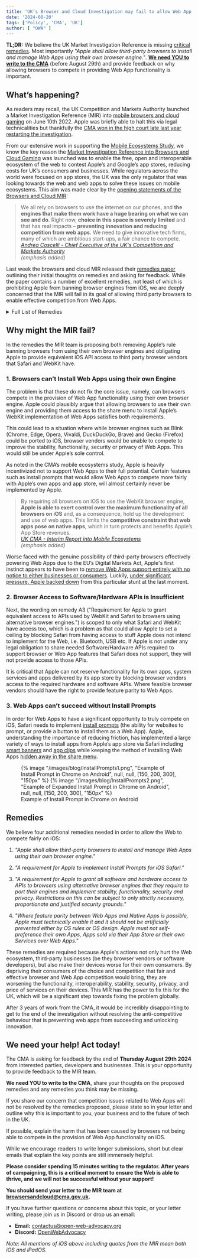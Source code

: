 ```yaml
---
title: 'UK’s Browser and Cloud Investigation may fail to allow Web App competition'
date: '2024-08-20'
tags: ['Policy', 'CMA', 'UK']
author: [ "OWA" ]
---
```


**TL;DR:** We believe the UK Market Investigation Reference is missing [critical remedies](/blog/uk-browser-and-cloud-investigation-may-fail-to-allow-web-app-competition/#remedies). Most importantly *"Apple shall allow third-party browsers to install and manage Web Apps using their own browser engine."*. [**We need YOU to write to the CMA**](/blog/uk-browser-and-cloud-investigation-may-fail-to-allow-web-app-competition/#we-need-your-help!-act-today!) (before August 29th) and provide feedback on why allowing browsers to compete in providing Web App functionality is important.

## What’s happening?

As readers may recall, the UK Competition and Markets Authority launched a Market Investigation Reference (MIR) into [mobile browsers and cloud gaming](https://www.gov.uk/cma-cases/mobile-browsers-and-cloud-gaming) on June 10th 2022. Apple was briefly able to halt this via legal technicalities but thankfully the [CMA won in the high court late last year restarting the investigation](https://open-web-advocacy.org/blog/cma-reopens-investigation-into-apple/).  

From our extensive work in supporting the [Mobile Ecosystems Study](https://www.gov.uk/cma-cases/mobile-ecosystems-market-study), we know the key reason the [Market Investigation Reference into Browsers and Cloud Gaming](https://www.gov.uk/cma-cases/mobile-browsers-and-cloud-gaming) was launched was to enable the free, open and interoperable ecosystem of the web to contest Apple’s and Google’s app stores, reducing costs for UK’s consumers and businesses. While regulators across the world were focused on app stores, the UK was the only regulator that was looking towards the web and web apps to solve these issues on mobile ecosystems. This aim was made clear by the [opening statements of the Browsers and Cloud MIR](https://www.gov.uk/government/news/cma-plans-market-investigation-into-mobile-browsers-and-cloud-gaming):


> We all rely on browsers to use the internet on our phones, and **the engines that make them work have a huge bearing on what we can see and do**. Right now, **choice in this space is severely limited** and that has real impacts – **preventing innovation and reducing competition from web apps**. We need to give innovative tech firms, many of which are ambitious start-ups, a fair chance to compete.
> </br><cite>[Andrea Coscelli - Chief Executive of the UK's Competition and Markets Authority](https://www.gov.uk/government/news/cma-plans-market-investigation-into-mobile-browsers-and-cloud-gaming)</br>(emphasis added)
</cite>

Last week the browsers and cloud MIR released their [remedies paper](https://assets.publishing.service.gov.uk/media/66b484020808eaf43b50dea8/Working_paper_7_Potential_Remedies_8.8.24.pdf) outlining their initial thoughts on remedies and asking for feedback. While the paper contains a number of excellent remedies, not least of which is prohibiting Apple from banning browser engines from iOS, we are deeply concerned that the MIR will fail in its goal of allowing third party browsers to enable effective competition from Web Apps.

<details>
<summary>Full List of Remedies</summary>
<br></br>

This list is on page 21 of the [Browsers and Cloud Remedies Paper](https://assets.publishing.service.gov.uk/media/66b484020808eaf43b50dea8/Working_paper_7_Potential_Remedies_8.8.24.pdf).
<br></br>
**Issue 1 – Apple’s WebKit restriction**

* A1 - Requirement for Apple to grant access to alternative browser engines to iOS.

* A2 - Requirement for Apple to grant equivalent access to iOS to browsers using alternative browser engines. 

* A3 - Requirement for Apple to grant equivalent access to APIs used by WebKit and Safari to browsers using alternative browser engines.

**Issue 2 – Apple’s and Google’s control over supply of browser engines to restrict access to functionalities**

* A4 - Requirement for Google to grant equivalent access to APIs used by Chrome.

**Issue 3 – Apple preventing all rival browser vendors from offering remote tab IABs on iOS**

* B1 - A requirement for Apple to enable remote tab IABs for WebKit-based browsers.

* B2 - A requirement for Apple to enable remote tab IABs for browsers wishing to use alternative browser engines.

**Issue 4 – Apple preventing rival browser engines from offering nonWebKit based webview IABs, including bundled engine IABs to app developers on iOS**

* B3 - A requirement for Apple to allow alternative webviews to Apple’s iOS WKWebView.

**Issue 5 – on Android, default settings and preinstallation of Android WebView make it difficult for app developers to use IABs based on alternative webviews**

* No remedies proposed.

**Issue 6 – Apple’s and Google’s IAB policies offer users limited choice and control in relation to which browser is used for IAB implementation in native apps**

* B4 - A requirement for Apple and Google to implement remote tab IABs using the default browser.

* B5 - A requirement for Apple and Google to make users aware of being in an IAB by implementing changes to the interface or implement disclosures.

* B6 - A requirement for Apple and Google to implement opt-out settings for in-app browsing.

**Issue 7 - Apple’s and Google’s control of choice architecture in factory settings**

* C1 - A requirement for Apple and Google to ensure that multiple browsers are pre-installed, using defined criteria.

* C2 - A requirement for Apple and Google to ensure the use of browser choice screens at device set-up.

* C3 - A requirement for Apple and Google to ensure the placement of a default browser selected by the user in the ‘dock’ / ‘hot seat’ or on the default home screen at device set-up.

* C4 - A requirement for Apple and Google to ensure that a user’s choice of default browser is always followed across all browser access points.

**Issue 8 - Apple’s and Google’s use of certain choice architecture practices after device set-up**

* C5 - A requirement for Apple and Google to ensure the use of browser choice screen(s) after device set-up.

* C6 - A requirement for Apple and Google to make adaptations to the user journey for changing their default browser.

* C7 - A requirement for Apple and Google to share user data on default browsers settings with browser vendors.

* C8 - A requirement for Apple and Google to ensure that the frequency of default browser prompts and notifications is limited.

* C9 - A requirement for Apple and Google to allow users to uninstall Safari browser app on iOS and Chrome on Android devices.

**Issue 9 – Apple’s App Store policies in relation to cloud gaming services**

* D1 - A requirement for Apple to review and amend its Guidelines to remove the specific restriction identified as restrictive and a prohibition on Apple introducing new restrictions with equivalent effect.

* D2 - A requirement for Apple to enable cloud gaming native apps to operate on a ‘read-only’ basis (i.e. with no ingame purchases or subscriptions) so that games do not need to be re-coded and no commission would therefore be payable to Apple).

**Issue 10 – app store rules in relation to in-app payment systems for in-game transactions**

* D3 - A requirement for Apple and Google to allow CGSPs to incorporate their own or third party in-app payment systems for in-game transactions.

</details>

## Why might the MIR fail?

In the remedies the MIR team is proposing both removing Apple’s rule banning browsers from using their own browser engines and obligating Apple to provide equivalent iOS API access to third party browser vendors that Safari and WebKit have.

### 1. Browsers can’t Install Web Apps using their own Engine

The problem is that these do not fix the core issue, namely, can browsers compete in the provision of Web App functionality using their own browser engine. Apple could plausibly argue that allowing browsers to use their own engine and providing them access to the share menu to install Apple’s WebKit implementation of Web Apps satisfies both requirements.

This could lead to a situation where while browser engines such as Blink (Chrome, Edge, Opera, Vivaldi, DuckDuckGo, Brave) and Gecko (Firefox) could be ported to iOS, browser vendors would be unable to compete to improve the stability, functionality, security or privacy of Web Apps. This would still be under Apple’s sole control.

As noted in the CMA’s mobile ecosystems study, Apple is heavily incentivized not to support Web Apps to their full potential. Certain features such as install prompts that would allow Web Apps to compete more fairly with Apple’s own apps and app store, will almost certainly never be implemented by Apple.

> By requiring all browsers on iOS to use the WebKit browser engine, **Apple is able to exert control over the maximum functionality of all browsers on iOS** and, as a consequence, hold up the development and use of web apps. This limits the **competitive constraint that web apps pose on native apps**, which in turn protects and benefits Apple’s App Store revenues.
> </br><cite>[UK CMA - Interim Report into Mobile Ecosystems](https://www.gov.uk/government/publications/mobile-ecosystems-market-study-interim-report)</br>(emphasis added)
</cite>

Worse faced with the genuine possibility of third-party browsers effectively powering Web Apps due to the EU’s Digital Markets Act, Apple's first instinct appears to have been to [remove Web Apps support entirely with no notice to either businesses or consumers](https://open-web-advocacy.org/blog/its-official-apple-kills-web-apps-in-the-eu/). Luckily, [under significant pressure, Apple backed down](https://open-web-advocacy.org/blog/apple-backs-off-killing-web-apps/) from this particular stunt at the last moment. 

### 2. Browser Access to Software/Hardware APIs is Insufficient

Next, the wording on remedy A3 ("Requirement for Apple to grant equivalent access to APIs used by WebKit and Safari to browsers using alternative browser engines.") is scoped to only what Safari and WebKit have access too, which is a problem as that could allow Apple to set a ceiling by blocking Safari from having access to stuff Apple does not intend to implement for the Web, i.e. Bluetooth, USB etc. If Apple is not under any legal obligation to share needed Software/Hardware APIs required to support browser or Web App features that Safari does not support, they will not provide access to those APIs.

It is critical that Apple can not reserve functionality for its own apps, system services and apps delivered by its app store by blocking browser vendors access to the required hardware and software APIs. Where feasible browser vendors should have the right to provide feature parity to Web Apps.

### 3. Web Apps can’t succeed without Install Prompts

In order for Web Apps to have a significant opportunity to truly compete on iOS, Safari needs to implement [install prompts](https://web.dev/learn/pwa/installation-prompt/) (the ability for websites to prompt, or provide a button to install them as a Web App). Apple, understanding the importance of reducing friction, has implemented a large variety of ways to install apps from Apple’s app store via Safari including [smart banners](https://open-web-advocacy.org/walled-gardens-report/#smart-app-banners) and [app clips](https://open-web-advocacy.org/walled-gardens-report/#app-clips) while keeping the method of installing Web Apps [hidden away in the share menu](https://open-web-advocacy.org/walled-gardens-report/#ios-safari).

<figure>
    {% image
        "/images/blog/InstallPrompts1.png",
        "Example of Install Prompt in Chrome on Android",
        null, null,
        [150, 200, 300],
        "150px"
    %}
    {% image
        "/images/blog/InstallPrompts2.png",
        "Example of Expanded Install Prompt in Chrome on Android",
        null, null,
        [150, 200, 300],
        "150px"
    %}
    <figcaption>Example of Install Prompt in Chrome on Android</figcaption>
</figure>

## Remedies

We believe four additional remedies needed in order to allow the Web to compete fairly on iOS:

1. *"Apple shall allow third-party browsers to install and manage Web Apps using their own browser engine."*


2. *"A requirement for Apple to implement Install Prompts for iOS Safari."*


3. *"A requirement for Apple to grant all software and hardware access to APIs to browsers using alternative browser engines that they require to port their engines and implement stability, functionality, security and privacy. Restrictions on this can be subject to only strictly necessary, proportionate and justified security grounds."*


4. *"Where feature parity between Web Apps and Native Apps is possible, Apple must technically enable it and it should not be artificially prevented either by OS rules or OS design. Apple must not self-preference their own Apps, Apps sold via their App Store or their own Services over Web Apps."*

These remedies are required because Apple's actions not only hurt the Web ecosystem, third-party businesses (be they browser vendors or software developers), but also make their devices worse for their own consumers. By depriving their consumers of the choice and competition that fair and effective browser and Web App competition would bring, they are worsening the functionality, interoperability, stability, security, privacy, and price of services on their devices. This MIR has the power to fix this for the UK, which will be a significant step towards fixing the problem globally.

After 3 years of work from the CMA, it would be incredibly disappointing to get to the end of the investigation without resolving the anti-competitive behaviour that is preventing web apps from succeeding and unlocking innovation.

## We need your help! Act today!

The CMA is asking for feedback by the end of **Thursday August 29th 2024** from interested parties, developers and businesses. This is your opportunity to provide feedback to the MIR team.

**We need YOU to write to the CMA**, share your thoughts on the proposed remedies and any remedies you think may be missing. 

If you share our concern that competition issues related to Web Apps will not be resolved by the remedies proposed, please state so in your letter and outline why this is important to you, your business and to the future of tech in the UK.

If possible, explain the harm that has been caused by browsers not being able to compete in the provision of Web App functionality on iOS. 

While we encourage readers to write longer submissions, short but clear emails that explain the key points are still immensely helpful.

**Please consider spending 15 minutes writing to the regulator. After years of campaigning, this is a critical moment to ensure the Web is able to thrive, and we will not be successful without your support!**

**You should send your letter to the MIR team at [browsersandcloud@cma.gov.uk](mailto:browsersandcloud@cma.gov.uk).**

If you have further questions or concerns about this topic, or your letter writing, please join us in Discord or drop us an email:
- **Email:**        [contactus@open-web-advocacy.org](mailto:contactus@open-web-advocacy.org)
- **Discord:**      [OpenWebAdvocacy](https://discord.gg/x53hkqrRKx)

*Note: All mentions of iOS above including quotes from the MIR mean both iOS and iPadOS.*
